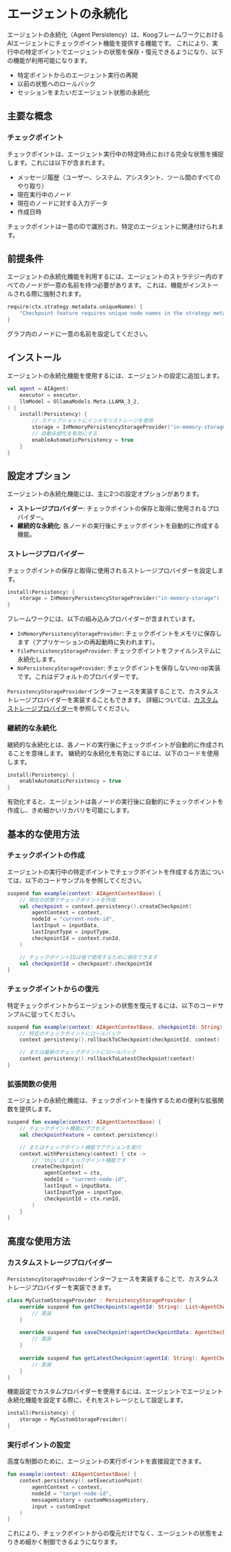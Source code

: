 # エージェントの永続化

エージェントの永続化（Agent Persistency）は、KoogフレームワークにおけるAIエージェントにチェックポイント機能を提供する機能です。
これにより、実行中の特定ポイントでエージェントの状態を保存・復元できるようになり、以下の機能が利用可能になります。

- 特定ポイントからのエージェント実行の再開
- 以前の状態へのロールバック
- セッションをまたいだエージェント状態の永続化

## 主要な概念

### チェックポイント

チェックポイントは、エージェント実行中の特定時点における完全な状態を捕捉します。これには以下が含まれます。

- メッセージ履歴（ユーザー、システム、アシスタント、ツール間のすべてのやり取り）
- 現在実行中のノード
- 現在のノードに対する入力データ
- 作成日時

チェックポイントは一意のIDで識別され、特定のエージェントに関連付けられます。

## 前提条件

エージェントの永続化機能を利用するには、エージェントのストラテジー内のすべてのノードが一意の名前を持つ必要があります。
これは、機能がインストールされる際に強制されます。

<!--- INCLUDE
/*
KNIT ignore this example
-->
<!--- SUFFIX
*/
-->
```kotlin
require(ctx.strategy.metadata.uniqueNames) {
    "Checkpoint feature requires unique node names in the strategy metadata"
}
```

<!--- KNIT example-agent-persistency-01.kt -->

グラフ内のノードに一意の名前を設定してください。

## インストール

エージェントの永続化機能を使用するには、エージェントの設定に追加します。

<!--- INCLUDE
import ai.koog.agents.core.agent.AIAgent
import ai.koog.agents.snapshot.feature.Persistency
import ai.koog.agents.snapshot.providers.InMemoryPersistencyStorageProvider
import ai.koog.prompt.executor.llms.all.simpleOllamaAIExecutor
import ai.koog.prompt.llm.OllamaModels

val executor = simpleOllamaAIExecutor()
-->

```kotlin
val agent = AIAgent(
    executor = executor,
    llmModel = OllamaModels.Meta.LLAMA_3_2,
) {
    install(Persistency) {
        // スナップショットにインメモリストレージを使用
        storage = InMemoryPersistencyStorageProvider("in-memory-storage")
        // 自動永続化を有効にする
        enableAutomaticPersistency = true
    }
}
```

<!--- KNIT example-agent-persistency-02.kt -->

## 設定オプション

エージェントの永続化機能には、主に2つの設定オプションがあります。

- **ストレージプロバイダー**: チェックポイントの保存と取得に使用されるプロバイダー。
- **継続的な永続化**: 各ノードの実行後にチェックポイントを自動的に作成する機能。

### ストレージプロバイダー

チェックポイントの保存と取得に使用されるストレージプロバイダーを設定します。

<!--- INCLUDE
import ai.koog.agents.core.agent.AIAgent
import ai.koog.agents.snapshot.feature.Persistency
import ai.koog.agents.snapshot.providers.InMemoryPersistencyStorageProvider
import ai.koog.prompt.executor.llms.all.simpleOllamaAIExecutor
import ai.koog.prompt.llm.OllamaModels

val agent = AIAgent(
    executor = simpleOllamaAIExecutor(),
    llmModel = OllamaModels.Meta.LLAMA_3_2,
) {
-->
<!--- SUFFIX 
} 
-->

```kotlin
install(Persistency) {
    storage = InMemoryPersistencyStorageProvider("in-memory-storage")
}
```

<!--- KNIT example-agent-persistency-03.kt -->

フレームワークには、以下の組み込みプロバイダーが含まれています。

- `InMemoryPersistencyStorageProvider`: チェックポイントをメモリに保存します（アプリケーションの再起動時に失われます）。
- `FilePersistencyStorageProvider`: チェックポイントをファイルシステムに永続化します。
- `NoPersistencyStorageProvider`: チェックポイントを保存しないno-op実装です。これはデフォルトのプロバイダーです。

`PersistencyStorageProvider`インターフェースを実装することで、カスタムストレージプロバイダーを実装することもできます。
詳細については、[カスタムストレージプロバイダー](#custom-storage-providers)を参照してください。

### 継続的な永続化

継続的な永続化とは、各ノードの実行後にチェックポイントが自動的に作成されることを意味します。
継続的な永続化を有効にするには、以下のコードを使用します。

<!--- INCLUDE
import ai.koog.agents.core.agent.AIAgent
import ai.koog.agents.snapshot.feature.Persistency
import ai.koog.agents.snapshot.providers.InMemoryPersistencyStorageProvider
import ai.koog.prompt.executor.llms.all.simpleOllamaAIExecutor
import ai.koog.prompt.llm.OllamaModels

val agent = AIAgent(
    executor = simpleOllamaAIExecutor(),
    llmModel = OllamaModels.Meta.LLAMA_3_2,
) {
-->
<!--- SUFFIX 
} 
-->

```kotlin
install(Persistency) {
    enableAutomaticPersistency = true
}
```

<!--- KNIT example-agent-persistency-04.kt -->

有効化すると、エージェントは各ノードの実行後に自動的にチェックポイントを作成し、きめ細かいリカバリを可能にします。

## 基本的な使用方法

### チェックポイントの作成

エージェントの実行中の特定ポイントでチェックポイントを作成する方法については、以下のコードサンプルを参照してください。

<!--- INCLUDE
import ai.koog.agents.core.agent.context.AIAgentContextBase
import ai.koog.agents.snapshot.feature.persistency
import kotlin.reflect.typeOf

const val inputData = "some-input-data"
val inputType = typeOf<String>()
-->

```kotlin
suspend fun example(context: AIAgentContextBase) {
    // 現在の状態でチェックポイントを作成
    val checkpoint = context.persistency().createCheckpoint(
        agentContext = context,
        nodeId = "current-node-id",
        lastInput = inputData,
        lastInputType = inputType,
        checkpointId = context.runId,
    )

    // チェックポイントIDは後で使用するために保存できます
    val checkpointId = checkpoint?.checkpointId
}
```

<!--- KNIT example-agent-persistency-05.kt -->

### チェックポイントからの復元

特定チェックポイントからエージェントの状態を復元するには、以下のコードサンプルに従ってください。

<!--- INCLUDE
import ai.koog.agents.core.agent.context.AIAgentContextBase
import ai.koog.agents.snapshot.feature.persistency
-->

```kotlin
suspend fun example(context: AIAgentContextBase, checkpointId: String) {
    // 特定のチェックポイントにロールバック
    context.persistency().rollbackToCheckpoint(checkpointId, context)

    // または最新のチェックポイントにロールバック
    context.persistency().rollbackToLatestCheckpoint(context)
}
```

<!--- KNIT example-agent-persistency-06.kt -->

### 拡張関数の使用

エージェントの永続化機能は、チェックポイントを操作するための便利な拡張関数を提供します。

<!--- INCLUDE
import ai.koog.agents.core.agent.context.AIAgentContextBase
import ai.koog.agents.example.exampleAgentPersistency05.inputData
import ai.koog.agents.example.exampleAgentPersistency05.inputType
import ai.koog.agents.snapshot.feature.persistency
import ai.koog.agents.snapshot.feature.withPersistency
-->

```kotlin
suspend fun example(context: AIAgentContextBase) {
    // チェックポイント機能にアクセス
    val checkpointFeature = context.persistency()

    // またはチェックポイント機能でアクションを実行
    context.withPersistency(context) { ctx ->
        // 'this'はチェックポイント機能です
        createCheckpoint(
            agentContext = ctx,
            nodeId = "current-node-id",
            lastInput = inputData,
            lastInputType = inputType,
            checkpointId = ctx.runId,
        )
    }
}
```
<!--- KNIT example-agent-persistency-07.kt -->

## 高度な使用方法

### カスタムストレージプロバイダー

`PersistencyStorageProvider`インターフェースを実装することで、カスタムストレージプロバイダーを実装できます。

<!--- INCLUDE
import ai.koog.agents.snapshot.feature.AgentCheckpointData
import ai.koog.agents.snapshot.providers.PersistencyStorageProvider

/*
// KNIT: Ignore example
-->
<!--- SUFFIX
*/
-->
```kotlin
class MyCustomStorageProvider : PersistencyStorageProvider {
    override suspend fun getCheckpoints(agentId: String): List<AgentCheckpointData> {
        // 実装
    }
    
    override suspend fun saveCheckpoint(agentCheckpointData: AgentCheckpointData) {
        // 実装
    }
    
    override suspend fun getLatestCheckpoint(agentId: String): AgentCheckpointData? {
        // 実装
    }
}
```

<!--- KNIT example-agent-persistency-08.kt -->

機能設定でカスタムプロバイダーを使用するには、エージェントでエージェント永続化機能を設定する際に、それをストレージとして設定します。

<!--- INCLUDE
import ai.koog.agents.core.agent.AIAgent
import ai.koog.agents.snapshot.feature.AgentCheckpointData
import ai.koog.agents.snapshot.feature.Persistency
import ai.koog.agents.snapshot.providers.PersistencyStorageProvider
import ai.koog.prompt.executor.llms.all.simpleOllamaAIExecutor
import ai.koog.prompt.llm.OllamaModels

class MyCustomStorageProvider : PersistencyStorageProvider {
    override suspend fun getCheckpoints(): List<AgentCheckpointData> {
        TODO("Not yet implemented")
    }

    override suspend fun saveCheckpoint(agentCheckpointData: AgentCheckpointData) {
        TODO("Not yet implemented")
    }

    override suspend fun getLatestCheckpoint(): AgentCheckpointData? {
        TODO("Not yet implemented")
    }
}

val agent = AIAgent(
    executor = simpleOllamaAIExecutor(),
    llmModel = OllamaModels.Meta.LLAMA_3_2,
) {
-->
<!--- SUFFIX 
} 
-->

```kotlin
install(Persistency) {
    storage = MyCustomStorageProvider()
}
```

<!--- KNIT example-agent-persistency-09.kt -->

### 実行ポイントの設定

高度な制御のために、エージェントの実行ポイントを直接設定できます。

<!--- INCLUDE
import ai.koog.agents.core.agent.context.AIAgentContextBase
import ai.koog.agents.snapshot.feature.persistency
import ai.koog.prompt.message.Message.User
import kotlinx.serialization.json.JsonPrimitive

val customInput = JsonPrimitive("custom-input")
val customMessageHistory = emptyList<User>()
-->

```kotlin
fun example(context: AIAgentContextBase) {
    context.persistency().setExecutionPoint(
        agentContext = context,
        nodeId = "target-node-id",
        messageHistory = customMessageHistory,
        input = customInput
    )
}

```

<!--- KNIT example-agent-persistency-10.kt -->

これにより、チェックポイントからの復元だけでなく、エージェントの状態をよりきめ細かく制御できるようになります。